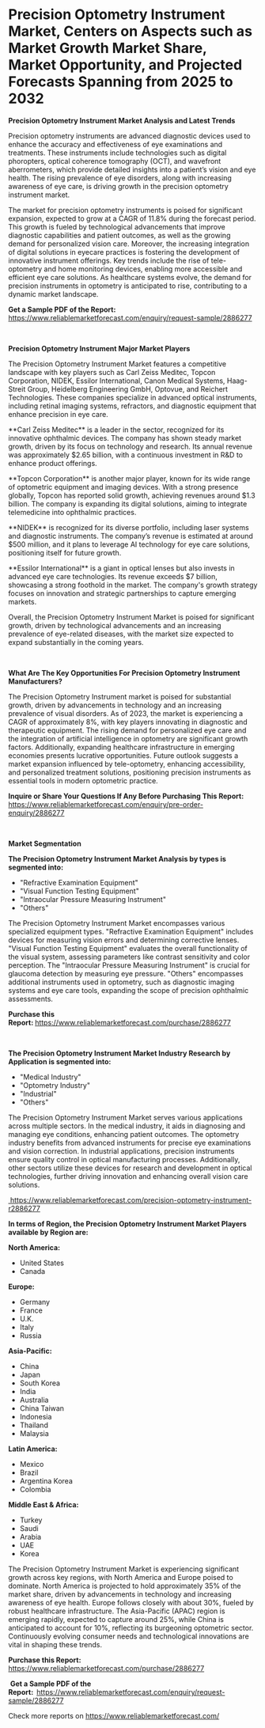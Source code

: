 <p><h1>Precision Optometry Instrument Market, Centers on Aspects such as Market Growth Market Share, Market Opportunity, and Projected Forecasts Spanning from 2025 to 2032</h1></p><p><strong>Precision Optometry Instrument Market Analysis and Latest Trends</strong></p>
<p><p>Precision optometry instruments are advanced diagnostic devices used to enhance the accuracy and effectiveness of eye examinations and treatments. These instruments include technologies such as digital phoropters, optical coherence tomography (OCT), and wavefront aberrometers, which provide detailed insights into a patient’s vision and eye health. The rising prevalence of eye disorders, along with increasing awareness of eye care, is driving growth in the precision optometry instrument market.</p><p>The market for precision optometry instruments is poised for significant expansion, expected to grow at a CAGR of 11.8% during the forecast period. This growth is fueled by technological advancements that improve diagnostic capabilities and patient outcomes, as well as the growing demand for personalized vision care. Moreover, the increasing integration of digital solutions in eyecare practices is fostering the development of innovative instrument offerings. Key trends include the rise of tele-optometry and home monitoring devices, enabling more accessible and efficient eye care solutions. As healthcare systems evolve, the demand for precision instruments in optometry is anticipated to rise, contributing to a dynamic market landscape.</p></p>
<p><strong>Get a Sample PDF of the Report:&nbsp;</strong> <a href="https://www.reliablemarketforecast.com/enquiry/request-sample/2886277?utm_campaign=2202&utm_medium=2&utm_source=Github&utm_content=ia&utm_term=13032025&utm_id=precision-optometry-instrument">https://www.reliablemarketforecast.com/enquiry/request-sample/2886277</a></p>
<p>&nbsp;</p>
<p><strong>Precision Optometry Instrument Major Market Players</strong></p>
<p><p>The Precision Optometry Instrument Market features a competitive landscape with key players such as Carl Zeiss Meditec, Topcon Corporation, NIDEK, Essilor International, Canon Medical Systems, Haag-Streit Group, Heidelberg Engineering GmbH, Optovue, and Reichert Technologies. These companies specialize in advanced optical instruments, including retinal imaging systems, refractors, and diagnostic equipment that enhance precision in eye care.</p><p>**Carl Zeiss Meditec** is a leader in the sector, recognized for its innovative ophthalmic devices. The company has shown steady market growth, driven by its focus on technology and research. Its annual revenue was approximately $2.65 billion, with a continuous investment in R&D to enhance product offerings.</p><p>**Topcon Corporation** is another major player, known for its wide range of optometric equipment and imaging devices. With a strong presence globally, Topcon has reported solid growth, achieving revenues around $1.3 billion. The company is expanding its digital solutions, aiming to integrate telemedicine into ophthalmic practices.</p><p>**NIDEK** is recognized for its diverse portfolio, including laser systems and diagnostic instruments. The company’s revenue is estimated at around $500 million, and it plans to leverage AI technology for eye care solutions, positioning itself for future growth.</p><p>**Essilor International** is a giant in optical lenses but also invests in advanced eye care technologies. Its revenue exceeds $7 billion, showcasing a strong foothold in the market. The company's growth strategy focuses on innovation and strategic partnerships to capture emerging markets.</p><p>Overall, the Precision Optometry Instrument Market is poised for significant growth, driven by technological advancements and an increasing prevalence of eye-related diseases, with the market size expected to expand substantially in the coming years.</p></p>
<p>&nbsp;</p>
<p><strong>What Are The Key Opportunities For Precision Optometry Instrument Manufacturers?</strong></p>
<p><p>The Precision Optometry Instrument market is poised for substantial growth, driven by advancements in technology and an increasing prevalence of visual disorders. As of 2023, the market is experiencing a CAGR of approximately 8%, with key players innovating in diagnostic and therapeutic equipment. The rising demand for personalized eye care and the integration of artificial intelligence in optometry are significant growth factors. Additionally, expanding healthcare infrastructure in emerging economies presents lucrative opportunities. Future outlook suggests a market expansion influenced by tele-optometry, enhancing accessibility, and personalized treatment solutions, positioning precision instruments as essential tools in modern optometric practice.</p></p>
<p><strong>Inquire or Share Your Questions If Any Before Purchasing This Report:</strong> <a href="https://www.reliablemarketforecast.com/enquiry/pre-order-enquiry/2886277?utm_campaign=2202&utm_medium=2&utm_source=Github&utm_content=ia&utm_term=13032025&utm_id=precision-optometry-instrument">https://www.reliablemarketforecast.com/enquiry/pre-order-enquiry/2886277</a></p>
<p>&nbsp;</p>
<p><strong>Market Segmentation</strong></p>
<p><strong>The Precision Optometry Instrument Market Analysis by types is segmented into:</strong></p>
<p><ul><li>"Refractive Examination Equipment"</li><li>"Visual Function Testing Equipment"</li><li>"Intraocular Pressure Measuring Instrument"</li><li>"Others"</li></ul></p>
<p><p>The Precision Optometry Instrument Market encompasses various specialized equipment types. "Refractive Examination Equipment" includes devices for measuring vision errors and determining corrective lenses. "Visual Function Testing Equipment" evaluates the overall functionality of the visual system, assessing parameters like contrast sensitivity and color perception. The "Intraocular Pressure Measuring Instrument" is crucial for glaucoma detection by measuring eye pressure. "Others" encompasses additional instruments used in optometry, such as diagnostic imaging systems and eye care tools, expanding the scope of precision ophthalmic assessments.</p></p>
<p><strong>Purchase this Report:&nbsp;</strong><a href="https://www.reliablemarketforecast.com/purchase/2886277?utm_campaign=2202&utm_medium=2&utm_source=Github&utm_content=ia&utm_term=13032025&utm_id=precision-optometry-instrument">https://www.reliablemarketforecast.com/purchase/2886277</a></p>
<p>&nbsp;</p>
<p><strong>The Precision Optometry Instrument Market Industry Research by Application is segmented into:</strong></p>
<p><ul><li>"Medical Industry"</li><li>"Optometry Industry"</li><li>"Industrial"</li><li>"Others"</li></ul></p>
<p><p>The Precision Optometry Instrument Market serves various applications across multiple sectors. In the medical industry, it aids in diagnosing and managing eye conditions, enhancing patient outcomes. The optometry industry benefits from advanced instruments for precise eye examinations and vision correction. In industrial applications, precision instruments ensure quality control in optical manufacturing processes. Additionally, other sectors utilize these devices for research and development in optical technologies, further driving innovation and enhancing overall vision care solutions.</p></p>
<p><a href="https://www.reliablemarketforecast.com/precision-optometry-instrument-r2886277?utm_campaign=2202&utm_medium=2&utm_source=Github&utm_content=ia&utm_term=13032025&utm_id=precision-optometry-instrument">&nbsp;https://www.reliablemarketforecast.com/precision-optometry-instrument-r2886277</a></p>
<p><strong>In terms of Region, the Precision Optometry Instrument Market Players available by Region are:</strong></p>
<p>
    <p> <strong> North America: </strong>
        <ul>
            <li>United States</li>
            <li>Canada</li>
        </ul>
        </p> 
    <p> <strong> Europe: </strong>
        <ul>
            <li>Germany</li>
            <li>France</li>
            <li>U.K.</li>
            <li>Italy</li>
            <li>Russia</li>
        </ul>
        </p> 
    <p> <strong> Asia-Pacific: </strong>
        <ul>
            <li>China</li>
            <li>Japan</li>
            <li>South Korea</li>
            <li>India</li>
            <li>Australia</li>
            <li>China Taiwan</li>
            <li>Indonesia</li>
            <li>Thailand</li>
            <li>Malaysia</li>
        </ul>
        </p> 
    <p> <strong> Latin America: </strong>
        <ul>
            <li>Mexico</li>
            <li>Brazil</li>
            <li>Argentina Korea</li>
            <li>Colombia</li>
        </ul>
        </p> 
    <p> <strong> Middle East & Africa: </strong>
        <ul>
            <li>Turkey</li>
            <li>Saudi</li>
            <li>Arabia</li>
            <li>UAE</li>
            <li>Korea</li>
        </ul>
    </p>
    </p>
<p><p>The Precision Optometry Instrument Market is experiencing significant growth across key regions, with North America and Europe poised to dominate. North America is projected to hold approximately 35% of the market share, driven by advancements in technology and increasing awareness of eye health. Europe follows closely with about 30%, fueled by robust healthcare infrastructure. The Asia-Pacific (APAC) region is emerging rapidly, expected to capture around 25%, while China is anticipated to account for 10%, reflecting its burgeoning optometric sector. Continuously evolving consumer needs and technological innovations are vital in shaping these trends.</p></p>
<p><strong>Purchase this Report: </strong><a href="https://www.reliablemarketforecast.com/purchase/2886277?utm_campaign=2202&utm_medium=2&utm_source=Github&utm_content=ia&utm_term=13032025&utm_id=precision-optometry-instrument">https://www.reliablemarketforecast.com/purchase/2886277</a></p>
<p>&nbsp;<strong>Get a Sample PDF of the Report:&nbsp;&nbsp;</strong><a href="https://www.reliablemarketforecast.com/enquiry/request-sample/2886277?utm_campaign=2202&utm_medium=2&utm_source=Github&utm_content=ia&utm_term=13032025&utm_id=precision-optometry-instrument">https://www.reliablemarketforecast.com/enquiry/request-sample/2886277</a></p>
<p><strong></strong></p>
<p>Check more reports on <a href="https://www.reliablemarketforecast.com/?utm_campaign=2202&utm_medium=2&utm_source=Github&utm_content=ia&utm_term=13032025&utm_id=precision-optometry-instrument">https://www.reliablemarketforecast.com/</a></p>